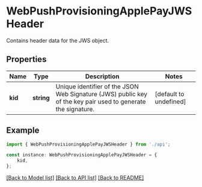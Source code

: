 # WebPushProvisioningApplePayJWSHeader

Contains header data for the JWS object.

## Properties

Name | Type | Description | Notes
------------ | ------------- | ------------- | -------------
**kid** | **string** | Unique identifier of the JSON Web Signature (JWS) public key of the key pair used to generate the signature. | [default to undefined]

## Example

```typescript
import { WebPushProvisioningApplePayJWSHeader } from './api';

const instance: WebPushProvisioningApplePayJWSHeader = {
    kid,
};
```

[[Back to Model list]](../README.md#documentation-for-models) [[Back to API list]](../README.md#documentation-for-api-endpoints) [[Back to README]](../README.md)
